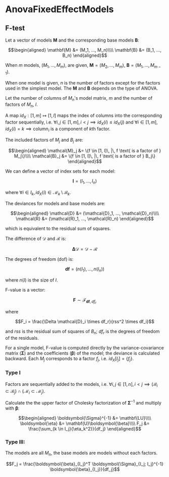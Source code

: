 # AnovaFixedEffectModels
## F-test
Let a vector of models $\mathbf{M}$ and the corresponding base models $\mathbf{B}$:
```math
\begin{aligned}
    \mathbf{M} &= (M_1, ..., M_n)\\\\
    \mathbf{B} &= (B_1, ..., B_n)
\end{aligned}
```
When $m$ models, $(M_1, ..., M_m)$, are given, $\mathbf{M} = (M_2, ..., M_m)$, $\mathbf{B} = (M_1, ..., M_{m-1})$. 

When one model is given, $n$ is the number of factors except for the factors used in the simplest model. The $\mathbf M$ and $\mathbf B$ depends on the type of ANOVA.

Let the number of columns of $M_n$'s model matrix, $m$ and the number of factors of $M_n$, $l$. 

A map $id_X: [1, m] \mapsto [1, l]$ maps the index of columns into the corresponding factor sequentially, i.e. $\forall i, j \in [1, m], i \lt j \implies id_X(i) \leq id_X(j)$ and $\forall i \in [1, m], id_X(i) = k \implies \text{column}_i \text{ is a component of } k\text{th factor}$.

The included factors of $M_j$ and $B_j$ are:
```math
\begin{aligned}
    \mathcal{M}_j &= \{f \in [1, l]\, |\, f \text{ is a factor of } M_j\}\\\\
    \mathcal{B}_j &= \{f \in [1, l]\, |\, f \text{ is a factor of } B_j\}
\end{aligned}
```
We can define a vector of index sets for each model:
```math
\mathbf{I} = (I_1, ..., I_n)
```
where $\forall i \in I_k, id_X(i) \in \mathcal{M}_k\setminus \mathcal{B}_k$.

The deviances for models and base models are:
```math
\begin{aligned}
    \mathcal{D} &= (\mathcal{D}_1, ..., \mathcal{D}_n)\\\\
    \mathcal{R} &= (\mathcal{R}_1, ..., \mathcal{R}_n)
\end{aligned}
```
which is equivalent to the residual sum of squares.

The difference of $\mathcal{D}$ and $\mathcal{R}$ is:
```math
\boldsymbol{\Delta} \mathcal{D} = \mathcal{D} - \mathcal{R}
```
The degrees of freedom (dof) is:
```math
\mathbf{df} = (n(I_1), ..., n(I_n))
```
where $n(I)$ is the size of $I$.

F-value is a vector:
```math
\mathbf{F} \sim \mathcal{F}_{\mathbf{df}, df_r}
```
where 
```math
F_i = \frac{\Delta \mathcal{D}_i \times df_r}{rss^2 \times df_i}
```
and $rss$ is the residual sum of squares of $B_n$; $df_r$ is the degrees of freedom of the residuals.

For a single model, F-value is computed directly by the variance-covariance matrix ($\boldsymbol \Sigma$) and the coefficients ($\boldsymbol \beta$) of the model; the deviance is calculated backward. Each $M_j$ corresponds to a factor $f_j$, i.e. $id_X[I_j] = \{f_j\}$.
### Type I
Factors are sequentially added to the models, i.e. $\forall i, j \in [1, n], i < j \implies (\mathcal{B}_i \subset \mathcal{B}_j) \cap (\mathcal{M}_i \subset \mathcal{M}_j)$.

Calculate the the upper factor of Cholesky factorization of $\boldsymbol \Sigma^{-1}$ and multiply with $\boldsymbol \beta$: 
```math
\begin{aligned}
    \boldsymbol{\Sigma}^{-1} &= \mathbf{LU}\\\\
    \boldsymbol{\eta} &= \mathbf{U}\boldsymbol{\beta}\\\\
    F_j &= \frac{\sum_{k \in I_j}{\eta_k^2}}{df_j}
\end{aligned}
```

### Type III:
The models are all $M_n$, the base models are models without each factors.  
```math
F_j = \frac{\boldsymbol{\beta}_{I_j}^T \boldsymbol{\Sigma}_{I_j; I_j}^{-1} \boldsymbol{\beta}_{I_j}}{df_j}
```